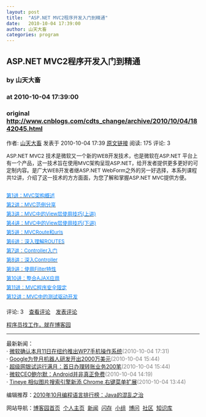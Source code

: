 ```yaml
---
layout: post
title:  "ASP.NET MVC2程序开发入门到精通"
date:   2010-10-04 17:39:00
author: 山天大畜
categories: program
---
```


## ASP.NET MVC2程序开发入门到精通
### by 山天大畜
### at 2010-10-04 17:39:00
### original <http://www.cnblogs.com/cdts_change/archive/2010/10/04/1842045.html>

<p><a href="http://www.cnblogs.com/cdts_change/"><img src="http://pic.cnblogs.com/face/u85665.jpg" alt="" border="0"></a><br>作者: <a href="http://www.cnblogs.com/cdts_change/">山天大畜</a> 发表于 2010-10-04 17:39 <a href="http://www.cnblogs.com/cdts_change/archive/2010/10/04/1842045.html">原文链接</a> 阅读: 175 评论: 3</p><p style="margin-top:5px;margin-right:auto;margin-bottom:5px;margin-left:auto;text-indent:0px"><span style="font-size:10pt">ASP.NET MVC2 技术是微软又一个新的WEB开发技术，也是微软在ASP.NET 平台上有一个产品，这一技术旨在使用MVC架构呈现ASP.NET，给开发者提供更多更好的可定制内容。是广大WEB开发者继ASP.NET WebForm之外的另一好选择，本系列课程共12讲，介绍了这一技术的方方面面，为您了解和掌握ASP.NET MVC提供方便。</span></p><p style="margin-top:5px;margin-right:auto;margin-bottom:5px;margin-left:auto;text-indent:0px"> </p><p style="margin-top:5px;margin-right:auto;margin-bottom:5px;margin-left:auto;text-indent:0px"><font color="#0080ff" size="2"><a href="http://www.cnblogs.com/cdts_change/archive/2010/09/18/1830325.html"><span style="color:#0080ff">第1讲：MVC架构概述</span></a></font><font size="2"></font></p><p style="margin-top:5px;margin-right:auto;margin-bottom:5px;margin-left:auto;text-indent:0px"><font color="#0080ff" size="2"><a href="http://www.cnblogs.com/cdts_change/archive/2010/09/20/1831386.html"><span style="color:#0080ff">第2讲：MVC范例分享</span></a></font><font size="2"></font></p><p style="margin-top:5px;margin-right:auto;margin-bottom:5px;margin-left:auto;text-indent:0px"><font color="#0080ff" size="2"><a href="http://www.cnblogs.com/cdts_change/archive/2010/09/21/1832874.html"><span style="color:#0080ff">第3讲：MVC中的View层使用技巧(上讲)</span></a></font><font size="2"></font></p><p style="margin-top:5px;margin-right:auto;margin-bottom:5px;margin-left:auto;text-indent:0px"><font color="#0080ff" size="2"><a href="http://www.cnblogs.com/cdts_change/archive/2010/09/23/1833538.html"><span style="color:#0080ff">第4讲：MVC中的View层使用技巧(下讲)</span></a></font><font size="2"></font></p><p style="margin-top:5px;margin-right:auto;margin-bottom:5px;margin-left:auto;text-indent:0px"><font color="#0080ff" size="2"><a href="http://www.cnblogs.com/cdts_change/archive/2010/09/25/1834913.html"><span style="color:#0080ff">第5讲：MVCRoute和urls</span></a></font><font size="2"></font></p><p style="margin-top:5px;margin-right:auto;margin-bottom:5px;margin-left:auto;text-indent:0px"><font color="#0080ff" size="2"><a href="http://www.cnblogs.com/cdts_change/archive/2010/09/28/1837226.html"><span style="color:#0080ff">第6讲：深入理解ROUTES</span></a></font><font size="2"></font></p><p style="margin-top:5px;margin-right:auto;margin-bottom:5px;margin-left:auto;text-indent:0px"><font color="#0080ff" size="2"><a href="http://www.cnblogs.com/cdts_change/archive/2010/09/29/1838833.html"><span style="color:#0080ff">第7讲：Controller入门</span></a></font><font size="2"></font></p><p style="margin-top:5px;margin-right:auto;margin-bottom:5px;margin-left:auto;text-indent:0px"><font color="#0080ff" size="2"><a href="http://www.cnblogs.com/cdts_change/archive/2010/10/01/1840621.html"><span style="color:#0080ff">第8讲：深入Controller</span></a></font><font size="2"></font></p><p style="margin-top:5px;margin-right:auto;margin-bottom:5px;margin-left:auto;text-indent:0px"><font color="#0080ff" size="2"><a href="http://www.cnblogs.com/cdts_change/archive/2010/10/02/1841475.html"><span style="color:#0080ff">第9讲：使用Filter特性</span></a></font><font size="2"></font></p><p style="margin-top:5px;margin-right:auto;margin-bottom:5px;margin-left:auto;text-indent:0px"><font color="#0080ff" size="2"><a href="http://www.cnblogs.com/cdts_change/archive/2010/10/03/1841733.html"><span style="color:#0080ff">第10讲：整合AJAX应用</span></a></font><font size="2"></font></p><p style="margin-top:5px;margin-right:auto;margin-bottom:5px;margin-left:auto;text-indent:0px"><font color="#0080ff" size="2"><a href="http://www.cnblogs.com/cdts_change/archive/2010/10/04/1841999.html"><span style="color:#0080ff">第11讲：MVC程序安全限定</span></a></font><font size="2"></font></p><p style="margin-top:5px;margin-right:auto;margin-bottom:5px;margin-left:auto;text-indent:0px"><font color="#0080ff" size="2"><a href="http://www.cnblogs.com/cdts_change/archive/2010/10/04/1842042.html"><span style="color:#0080ff">第12讲：MVC中的测试驱动开发</span></a></font></p><img src="http://www.cnblogs.com/cdts_change/aggbug/1842045.html?type=1" width="1" height="1" alt=""><p>评论: 3　<a href="http://www.cnblogs.com/cdts_change/archive/2010/10/04/1842045.html#pagedcomment">查看评论</a>　<a href="http://www.cnblogs.com/cdts_change/archive/2010/10/04/1842045.html#commentform">发表评论</a></p><p><a href="http://job.cnblogs.com/">程序员找工作，就在博客园</a></p><hr><p>最新新闻：<br>· <a href="http://news.cnblogs.com/n/76336/">微软确认本月11日在纽约推出WP7手机操作系统</a><span style="color:gray">(2010-10-04 17:31)</span><br>· <a href="http://news.cnblogs.com/n/76334/">Google为登月机器人研发开出2000万美元</a><span style="color:gray">(2010-10-04 15:44)</span><br>· <a href="http://news.cnblogs.com/n/76333/">超级网银试运行满月：首日办理转账业务200笔</a><span style="color:gray">(2010-10-04 15:44)</span><br>· <a href="http://news.cnblogs.com/n/76332/">微软CEO鲍尔默：Android并非真正免费</a><span style="color:gray">(2010-10-04 14:19)</span><br>· <a href="http://news.cnblogs.com/n/76331/">Tineye 相似图片搜索引擎新添 Chrome 右键菜单扩展</a><span style="color:gray">(2010-10-04 13:44)</span><br></p><p>编辑推荐：<a href="http://news.cnblogs.com/n/76302/">2010年10月编程语言排行榜：Java的混乱之治</a><br></p><p>网站导航：<a href="http://www.cnblogs.com">博客园首页</a>  <a href="http://home.cnblogs.com/">个人主页</a>  <a href="http://news.cnblogs.com">新闻</a>  <a href="http://home.cnblogs.com/ing/">闪存</a>  <a href="http://home.cnblogs.com/group/">小组</a>  <a href="http://space.cnblogs.com/q/">博问</a>  <a href="http://space.cnblogs.com">社区</a>  <a href="http://kb.cnblogs.com">知识库</a></p>